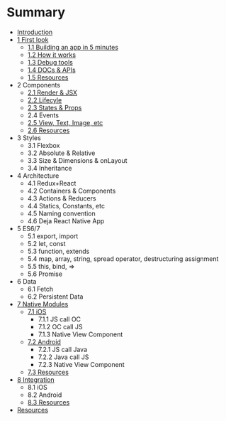 # Summary

* [Introduction](README.md)
* [1 First look](chapter1.md)
   * [1.1 Building an app in 5 minutes](11_building_an_app_in_5_minutes.md)
   * [1.2 How it works](12_how_it_works.md)
   * [1.3 Debug tools](13_debug_tools.md)
   * [1.4 DOCs & APIs](14_docs_&_apis.md)
   * [1.5 Resources](15_resources.md)
* 2 Components
   * [2.1 Render & JSX](21_render_&_jsx.md)
   * [2.2 Lifecyle](23_lifecyle.md)
   * [2.3 States & Props](23_states_&_props.md)
   * 2.4 Events
   * [2.5 View, Text, Image, etc](25_view,_text,_image,_etc.md)
   * [2.6 Resources](26_resources.md)
* 3 Styles
   * 3.1 Flexbox
   * 3.2 Absolute & Relative
   * 3.3 Size & Dimensions & onLayout
   * 3.4 Inheritance
* 4 Architecture
   * 4.1 Redux+React
   * 4.2 Containers & Components
   * 4.3 Actions & Reducers
   * 4.4 Statics, Constants, etc
   * 4.5 Naming convention
   * 4.6 Deja React Native App
* 5 ES6/7
   * 5.1 export, import
   * 5.2 let, const
   * 5.3 function, extends
   * 5.4 map, array, string, spread operator, destructuring assignment
   * 5.5 this, bind, =>
   * 5.6 Promise
* 6 Data
   * 6.1 Fetch
   * 6.2 Persistent Data
* [7 Native Modules](7_native_modules.md)
   * [7.1 iOS](71_ios.md)
       * 7.1.1 JS call OC
       * 7.1.2 OC call JS
       * 7.1.3 Native View Component
   * [7.2 Android](72_android.md)
       * 7.2.1 JS call Java
       * 7.2.2 Java call JS
       * 7.2.3 Native View Component
   * [7.3 Resources](73_resources.md)
* [8 Integration](8_integration.md)
   * 8.1 iOS
   * 8.2 Android
   * [8.3 Resources](83_resources.md)
* [Resources](resources.md)

